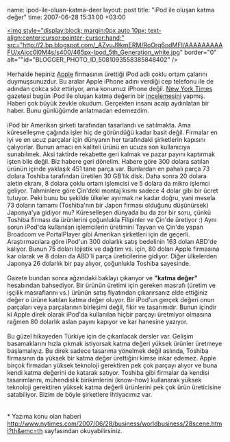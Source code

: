 name: ipod-ile-oluan-katma-deer
layout: post
title: "iPod ile oluşan katma değer"
time: 2007-06-28 15:31:00 +03:00

<a href="http://2.bp.blogspot.com/_AZvuJ9kmERM/RoOrq6odMFI/AAAAAAAAAFU/xAicc0l0M4s/s1600-h/465px-Ipod_5th_Generation_white.jpg"><img style="display:block; margin:0px auto 10px; text-align:center;cursor:pointer; cursor:hand;" src="http://2.bp.blogspot.com/_AZvuJ9kmERM/RoOrq6odMFI/AAAAAAAAAFU/xAicc0l0M4s/s400/465px-Ipod_5th_Generation_white.jpg" border="0" alt=""id="BLOGGER_PHOTO_ID_5081093558385848402" /></a><br /><br />Herhalde hepiniz <a href="http://en.wikipedia.org/wiki/Apple_Inc.">Apple</a> firmasının ürettiği iPod adlı çoklu ortam çalarını duymuşsunuzdur. Bu aralar Apple iPhone adını verdiği cep telefonu ile de adından çokca söz ettiriyor, ama konumuz iPhone değil. <a href="http://www.nytimes.com/">New York Times</a> gazetesi bugün iPod ile oluşan katma değerin bir <a href="http://www.nytimes.com/2007/06/28/business/worldbusiness/28scene.html?th&emc=th">incelemesini</a> yapmış. Haberi çok büyük zevkle okudum. Gerçekten insanı acaip aydınlatan bir haber. Bunu günlüğümde anlatmadan edemezdim.<br /><br />iPod bir Amerikan şirketi tarafından tasarlandı ve satılmakta. Ama küreselleşme çağında işler hiç de göründüğü kadar basit değil. Firmalar en iyi ve en ucuz parçalar için dünyanın her tarafındaki şirketlerin kapısını çalıyorlar. Bunun amacı en kaliteli ürünü en ucuza son kullanıcıya sunabilmek. Aksi taktirde rekabette geri kalmak ve pazar payını kaptırmak işten bile değil. Biz habere geri dönelim. Habere göre 300 dolara satılan ürünün içinde yaklaşık 451 tane parça var. Bunlardan en pahalı parça 73 dolara Toshiba tarafından üretilen 30 GB'lık disk. Daha sonra 20 dolara aletin ekranı, 8 dolara çoklu ortam işlemcisi ve 5 dolara da mikro işlemci geliyor. Tahminlere göre Çin'deki montaj kısmı sadece 4 dolar gibi bir ücret tutuyor. Peki bunu bu şekilde ülkeler ayırmak ne kadar doğru, yani mesela 73 doların tamamı (Toshiba'nın bir Japon firması olduğunu düşünürsek) Japonya'ya gidiyor mu? Küreselleşen dünyada bu da zor bir soru, çünkü Toshiba firması da ürünlerini çoğunlukla Filipinler ve Çin'de üretiyor :) Aynı sorun iPod'da kullanılan işlemcilerin üretimini Tayvan ve Çin'de yapan Broadcom ve PortalPlayer gibi Amerikan şirketleri için de geçerli. Araştırmacılara göre iPod'un 300 dolarlık satış bedelinin 163 doları ABD'de kalıyor. Bunun 75 doları lojistik ve dağıtım vs. için, 80 doları Apple firmasına kar olarak ve 8 doları da ABD'li parça üreticilerine gidiyor. Diğer ülkelerden Japonya 26 dolarlık bir pay alıyor, çoğunlukla Toshiba sayesinde. <br /><br />Gazete bundan sonra ağzındaki baklayı çıkarıyor ve <span style="font-weight:bold;">"katma değer"</span> hesabından bahsediyor. Bir ürünün üretimi için gereken masrafı (üretim ve işçilik masraflarını vs.) ürünün satış fiyatından çıkarırsanız elde ettiğiniz değer o ürüne katılan katma değer oluyor. Bir iPod'un gerçek değeri onun parçaları veya parçalarının birleşimi değil, fikir ve tasarımıdır. Bunun içindir ki Apple direk olarak iPod'da kullanılan hiçbir parçayı üretmiyor olmasına rağmen 80 dolarlık aslan payını kapıyor ve kar hanesine yazıyor.<br /><br />Bu güzel hikayeden Türkiye için de çıkarılacak dersler var. Gelişim basamaklarını hızla çıkmak istiyorsak katma değeri yüksek ürünler üretmeye başlamalıyız. Bu direk sadece tasarıma yönelmek değil aslında, Toshiba firmasının da yüksek bir katma değer ürettiğini kimse inkar edemez. Apple birçok firmadan yüksek teknoloji gerektiren pek çok parçayı alıyor ve buna kendi katma değerini de katarak satıyor. Toshiba gibi firmalar da kendisi tasarımlarını, mühendislik birikimlerini (know-how) kullanarak yüksek teknoloji gerektiren yüksek katma değerli ürünlerini pek çok ürün üreticisine satabiliyor. Bizim de böyle şirketlere ihtiyacımız var.<br /><br /><br />* Yazıma konu olan haberi <a href="http://www.nytimes.com/2007/06/28/business/worldbusiness/28scene.html?th&emc=th">http://www.nytimes.com/2007/06/28/business/worldbusiness/28scene.html?th&emc=th</a> sayfasından okuyabilirsiniz.
